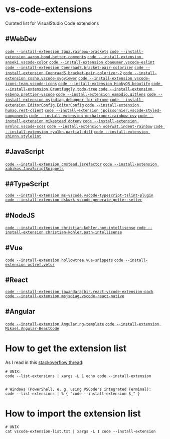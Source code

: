 # vs-code-extensions
Curated list for VisualStudio Code extensions

## #WebDev
[`code --install-extension 2gua.rainbow-brackets`](https://marketplace.visualstudio.com/items?itemName=2gua.rainbow-brackets)
[`code --install-extension aaron-bond.better-comments`](https://marketplace.visualstudio.com/items?itemName=aaron-bond.better-comments)
[`code --install-extension anseki.vscode-color`](https://marketplace.visualstudio.com/items?itemName=anseki.vscode-color)
[`code --install-extension dbaeumer.vscode-eslint`](https://marketplace.visualstudio.com/items?itemName=dbaeumer.vscode-eslint)
[`code --install-extension CoenraadS.bracket-pair-colorizer`](https://marketplace.visualstudio.com/items?itemName=CoenraadS.bracket-pair-colorizer)
[`code --install-extension CoenraadS.bracket-pair-colorizer-2`](https://marketplace.visualstudio.com/items?itemName=CoenraadS.bracket-pair-colorizer-2)
[`code --install-extension cssho.vscode-svgviewer`](https://marketplace.visualstudio.com/items?itemName=cssho.vscode-svgviewer)
[`code --install-extension vscode-icons-team.vscode-icons`](https://marketplace.visualstudio.com/items?itemName=vscode-icons-team.vscode-icons)
[`code --install-extension HookyQR.beautify`](https://marketplace.visualstudio.com/items?itemName=HookyQR.beautify)
[`code --install-extension Gruntfuggly.todo-tree`](https://marketplace.visualstudio.com/items?itemName=Gruntfuggly.todo-tree)
[`code --install-extension esbenp.prettier-vscode`](https://marketplace.visualstudio.com/items?itemName=esbenp.prettier-vscode)
[`code --install-extension eamodio.gitlens`](https://marketplace.visualstudio.com/items?itemName=eamodio.gitlens)
[`code --install-extension msjsdiag.debugger-for-chrome`](https://marketplace.visualstudio.com/items?itemName=msjsdiag.debugger-for-chrome)
[`code --install-extension EditorConfig.EditorConfig`](https://marketplace.visualstudio.com/items?itemName=EditorConfig.EditorConfig)
[`code --install-extension humao.rest-client`](https://marketplace.visualstudio.com/items?itemName=humao.rest-client)
[`code --install-extension jpoissonnier.vscode-styled-components`](https://marketplace.visualstudio.com/items?itemName=jpoissonnier.vscode-styled-components)
[`code --install-extension mechatroner.rainbow-csv`](https://marketplace.visualstudio.com/items?itemName=mechatroner.rainbow-csv)
[`code --install-extension mikestead.dotenv`](https://marketplace.visualstudio.com/items?itemName=mikestead.dotenv)
[`code --install-extension mrmlnc.vscode-scss`](https://marketplace.visualstudio.com/items?itemName=mrmlnc.vscode-scss)
[`code --install-extension oderwat.indent-rainbow`](https://marketplace.visualstudio.com/items?itemName=oderwat.indent-rainbow)
[`code --install-extension ryu1kn.partial-diff`](https://marketplace.visualstudio.com/items?itemName=ryu1kn.partial-diff)
[`code --install-extension shinnn.stylelint`](https://marketplace.visualstudio.com/items?itemName=shinnn.stylelint)


## #JavaScript

[`code --install-extension cmstead.jsrefactor`](https://marketplace.visualstudio.com/items?itemName=cmstead.jsrefactor)
[`code --install-extension xabikos.JavaScriptSnippets`](https://marketplace.visualstudio.com/items?itemName=xabikos.JavaScriptSnippets)


## ##TypeScript

[`code --install-extension ms-vscode.vscode-typescript-tslint-plugin`](https://marketplace.visualstudio.com/items?itemName=ms-vscode.vscode-typescript-tslint-plugin)
[`code --install-extension dskwrk.vscode-generate-getter-setter`](https://marketplace.visualstudio.com/items?itemName=dskwrk.vscode-generate-getter-setter)


## #NodeJS

[`code --install-extension christian-kohler.npm-intellisense`](https://marketplace.visualstudio.com/items?itemName=christian-kohler.npm-intellisense)
[`code --install-extension christian-kohler.path-intellisense`](https://marketplace.visualstudio.com/items?itemName=christian-kohler.path-intellisense)


## #Vue

[`code --install-extension hollowtree.vue-snippets`](https://marketplace.visualstudio.com/items?itemName=hollowtree.vue-snippets)
[`code --install-extension octref.vetur`](https://marketplace.visualstudio.com/items?itemName=octref.vetur)


## #React

[`code --install-extension jawandarajbir.react-vscode-extension-pack`](https://marketplace.visualstudio.com/items?itemName=jawandarajbir.react-vscode-extension-pack)
[`code --install-extension msjsdiag.vscode-react-native`](https://marketplace.visualstudio.com/items?itemName=msjsdiag.vscode-react-native)


## #Angular

[`code --install-extension Angular.ng-template`](https://marketplace.visualstudio.com/items?itemName=Angular.ng-template)
[`code --install-extension Mikael.Angular-BeastCode`](https://marketplace.visualstudio.com/items?itemName=Mikael.Angular-BeastCode)


# How to get the extension list
As I read in this [stackoverflow thread](https://stackoverflow.com/questions/35773299/how-can-you-export-vs-code-extension-list):
```
# UNIX:
code --list-extensions | xargs -L 1 echo code --install-extension


# Windows (PowerShell, e. g. using VSCode's integrated Terminal):
code --list-extensions | % { "code --install-extension $_" }
```

# How to import the extension list
```
# UNIX
cat vscode-extension-list.txt | xargs -L 1 code --install-extension
```
